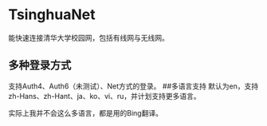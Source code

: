 # TsinghuaNet
能快速连接清华大学校园网，包括有线网与无线网。
## 多种登录方式
支持Auth4、Auth6（未测试）、Net方式的登录。
##多语言支持
默认为en，支持zh-Hans、zh-Hant、ja、ko、vi、ru，并计划支持更多语言。

实际上我并不会这么多语言，都是用的Bing翻译。
